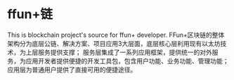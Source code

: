 # ffun+链
This is blockchain project's source for ffun+ developer.
FFun+区块链的整体架构分为底层公链、解决方案、项目应用3大层面，底层核心层利用现有以太坊技术，为上层服务提供支撑；
服务层集成了一系列应用框架，提供统一的对外服务，为应用开发者提供便捷的开发工具包，包含用户功能、业务功能、管理功能；
应用层为普通用户提供了直接可用的便捷途径。
